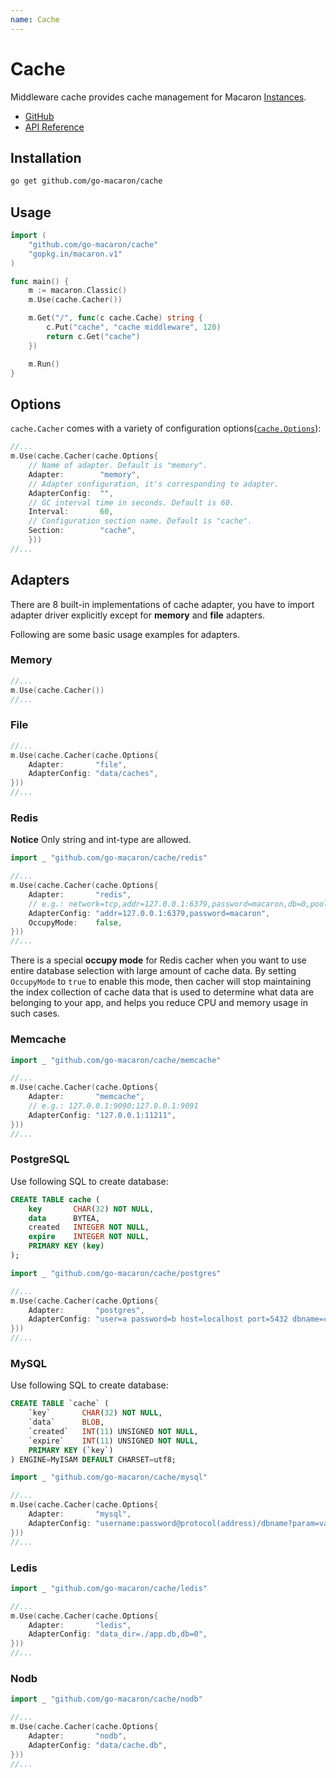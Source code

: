 ```yaml
---
name: Cache
---
```


# Cache

Middleware cache provides cache management for Macaron [Instances](../intro/core_concepts#instances).

- [GitHub](https://github.com/go-macaron/cache)
- [API Reference](https://gowalker.org/github.com/go-macaron/cache)

## Installation

```sh
go get github.com/go-macaron/cache
```

## Usage

```go
import (
    "github.com/go-macaron/cache"
    "gopkg.in/macaron.v1"
)

func main() {
    m := macaron.Classic()
    m.Use(cache.Cacher())

    m.Get("/", func(c cache.Cache) string {
        c.Put("cache", "cache middleware", 120)
        return c.Get("cache")
    })

    m.Run()
}
```

## Options

`cache.Cacher` comes with a variety of configuration options([`cache.Options`](https://gowalker.org/github.com/go-macaron/cache#Options)):

```go
//...
m.Use(cache.Cacher(cache.Options{
    // Name of adapter. Default is "memory".
    Adapter:        "memory",
    // Adapter configuration, it's corresponding to adapter.
    AdapterConfig:  "",
    // GC interval time in seconds. Default is 60.
    Interval:       60,
    // Configuration section name. Default is "cache".
    Section:        "cache",
    }))
//...
```

## Adapters

There are 8 built-in implementations of cache adapter, you have to import adapter driver explicitly except for **memory** and **file** adapters.

Following are some basic usage examples for adapters.

### Memory

```go
//...
m.Use(cache.Cacher())
//...
```

### File

```go
//...
m.Use(cache.Cacher(cache.Options{
    Adapter:       "file",
    AdapterConfig: "data/caches",
}))
//...
```

### Redis

**Notice** Only string and int-type are allowed.

```go
import _ "github.com/go-macaron/cache/redis"

//...
m.Use(cache.Cacher(cache.Options{
    Adapter:       "redis",
    // e.g.: network=tcp,addr=127.0.0.1:6379,password=macaron,db=0,pool_size=100,idle_timeout=180,hset_name=MacaronCache,prefix=cache:
    AdapterConfig: "addr=127.0.0.1:6379,password=macaron",
    OccupyMode:    false,
}))
//...
```

There is a special **occupy mode** for Redis cacher when you want to use entire database selection with large amount of cache data. By setting `OccupyMode` to `true` to enable this mode, then cacher will stop maintaining the index collection of cache data that is used to determine what data are belonging to your app, and helps you reduce CPU and memory usage in such cases.

### Memcache

```go
import _ "github.com/go-macaron/cache/memcache"

//...
m.Use(cache.Cacher(cache.Options{
    Adapter:       "memcache",
    // e.g.: 127.0.0.1:9090;127.0.0.1:9091
    AdapterConfig: "127.0.0.1:11211",
}))
//...
```

### PostgreSQL

Use following SQL to create database:

```sql
CREATE TABLE cache (
    key       CHAR(32) NOT NULL,
    data      BYTEA,
    created   INTEGER NOT NULL,
    expire    INTEGER NOT NULL,
    PRIMARY KEY (key)
);
```

```go
import _ "github.com/go-macaron/cache/postgres"

//...
m.Use(cache.Cacher(cache.Options{
    Adapter:       "postgres",
    AdapterConfig: "user=a password=b host=localhost port=5432 dbname=c sslmode=disable",
}))
//...
```

### MySQL

Use following SQL to create database:

```sql
CREATE TABLE `cache` (
    `key`       CHAR(32) NOT NULL,
    `data`      BLOB,
    `created`   INT(11) UNSIGNED NOT NULL,
    `expire`    INT(11) UNSIGNED NOT NULL,
    PRIMARY KEY (`key`)
) ENGINE=MyISAM DEFAULT CHARSET=utf8;
```

```go
import _ "github.com/go-macaron/cache/mysql"

//...
m.Use(cache.Cacher(cache.Options{
    Adapter:       "mysql",
    AdapterConfig: "username:password@protocol(address)/dbname?param=value",
}))
//...
```

### Ledis

```go
import _ "github.com/go-macaron/cache/ledis"

//...
m.Use(cache.Cacher(cache.Options{
    Adapter:       "ledis",
    AdapterConfig: "data_dir=./app.db,db=0",
}))
//...
```

### Nodb

```go
import _ "github.com/go-macaron/cache/nodb"

//...
m.Use(cache.Cacher(cache.Options{
    Adapter:       "nodb",
    AdapterConfig: "data/cache.db",
}))
//...
```
